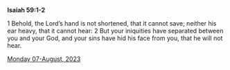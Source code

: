 **Isaiah 59:1-2**

1 Behold, the Lord’s hand is not shortened, that it cannot save; neither his ear heavy, that it cannot hear: 2 But your iniquities have separated between you and your God, and your sins have hid his face from you, that he will not hear.

[Monday 07-August, 2023](https://getbible.life/kjv/Isaiah/59/1-2)
